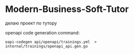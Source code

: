# Modern-Business-Soft-Tutor
делаю проект по тутору

openapi code generation command:
```
oapi-codegen api/openapi/trainings.yml  > internal/trainings/openapi_api.gen.go
```